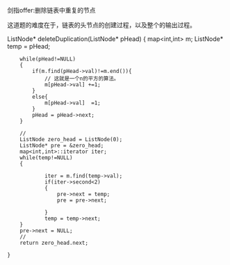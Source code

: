 剑指offer:删除链表中重复的节点

这道题的难度在于，链表的头节点的创建过程，以及整个的输出过程。

ListNode* deleteDuplication(ListNode* pHead)
    {
        map<int,int> m;
        ListNode* temp = pHead;
        
        while(pHead!=NULL)
        {
            if(m.find(pHead->val)!=m.end()){
                // 这就是一个n的平方的算法。
                m[pHead->val] +=1;
            }
            else{
                m[pHead->val]  =1;
            }
            pHead = pHead->next;
        }
        
        //
        ListNode zero_head = ListNode(0);
        ListNode* pre = &zero_head;        
        map<int,int>::iterator iter;
        while(temp!=NULL)
        {
            
                iter = m.find(temp->val);
                if(iter->second<2)
                {
                    pre->next = temp;
                    pre = pre->next;
                    
                }
                temp = temp->next;
        }
        pre->next = NULL;
        //
        return zero_head.next;
        
    }


